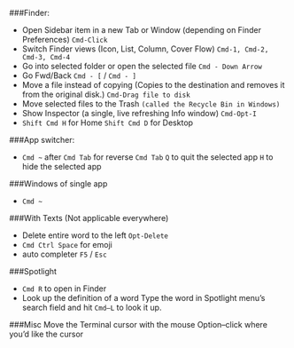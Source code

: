 ###Finder:
* Open Sidebar item in a new Tab or Window (depending on Finder Preferences)  `Cmd-Click`
* Switch Finder views (Icon, List, Column, Cover Flow)     `Cmd-1, Cmd-2, Cmd-3, Cmd-4`
* Go into selected folder or open the selected file `Cmd - Down Arrow`  
* Go Fwd/Back `Cmd - [` / `Cmd - ]`
* Move a file instead of copying (Copies to the destination and removes it from the original disk.) `Cmd-Drag file to disk`
* Move selected files to the Trash `(called the Recycle Bin in Windows)`
* Show Inspector (a single, live refreshing Info window)  `Cmd-Opt-I`
* `Shift Cmd H` for Home `Shift Cmd D` for Desktop


###App switcher:
* `Cmd ~` after `Cmd Tab` for reverse `Cmd Tab`
    `Q` to quit the selected app
    `H` to hide the selected app

###Windows of single app
* `Cmd ~`


###With Texts (Not applicable everywhere)
* Delete entire word to the left    `Opt-Delete`
* `Cmd Ctrl Space` for emoji
* auto completer `F5` / `Esc`

###Spotlight
* `Cmd R` to open in Finder
* Look up the definition of a word  Type the word in Spotlight menu’s search field and hit `Cmd–L` to look it up.


###Misc
Move the Terminal cursor with the mouse Option–click where you’d like the cursor
